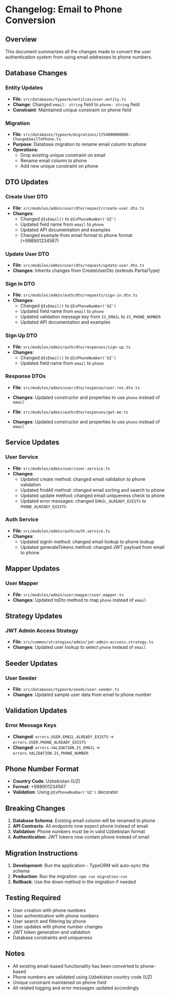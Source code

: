# Changelog: Email to Phone Conversion

## Overview
This document summarizes all the changes made to convert the user authentication system from using email addresses to phone numbers.

## Database Changes

### Entity Updates
- **File**: `src/databases/typeorm/entities/user.entity.ts`
- **Change**: Changed `email: string` field to `phone: string` field
- **Constraint**: Maintained unique constraint on phone field

### Migration
- **File**: `src/databases/typeorm/migrations/1754000000000-ChangeEmailToPhone.ts`
- **Purpose**: Database migration to rename email column to phone
- **Operations**:
  - Drop existing unique constraint on email
  - Rename email column to phone
  - Add new unique constraint on phone

## DTO Updates

### Create User DTO
- **File**: `src/modules/admin/user/dto/request/create-user.dto.ts`
- **Changes**:
  - Changed `@IsEmail()` to `@IsPhoneNumber('UZ')`
  - Updated field name from `email` to `phone`
  - Updated API documentation and examples
  - Changed example from email format to phone format (+998901234567)

### Update User DTO
- **File**: `src/modules/admin/user/dto/request/update-user.dto.ts`
- **Changes**: Inherits changes from CreateUserDto (extends PartialType)

### Sign In DTO
- **File**: `src/modules/admin/auth/dto/requests/sign-in.dto.ts`
- **Changes**:
  - Changed `@IsEmail()` to `@IsPhoneNumber('UZ')`
  - Updated field name from `email` to `phone`
  - Updated validation message key from `IS_EMAIL` to `IS_PHONE_NUMBER`
  - Updated API documentation and examples

### Sign Up DTO
- **File**: `src/modules/admin/auth/dto/responses/sign-up.ts`
- **Changes**:
  - Changed `@IsEmail()` to `@IsPhoneNumber('UZ')`
  - Updated field name from `email` to `phone`

### Response DTOs
- **File**: `src/modules/admin/user/dto/response/user.res.dto.ts`
- **Changes**: Updated constructor and properties to use `phone` instead of `email`

- **File**: `src/modules/admin/auth/dto/responses/get-me.ts`
- **Changes**: Updated constructor and properties to use `phone` instead of `email`

## Service Updates

### User Service
- **File**: `src/modules/admin/user/user.service.ts`
- **Changes**:
  - Updated create method: changed email validation to phone validation
  - Updated findAll method: changed email sorting and search to phone
  - Updated update method: changed email uniqueness check to phone
  - Updated error messages: changed `EMAIL_ALREADY_EXISTS` to `PHONE_ALREADY_EXISTS`

### Auth Service
- **File**: `src/modules/admin/auth/auth.service.ts`
- **Changes**:
  - Updated signIn method: changed email lookup to phone lookup
  - Updated generateTokens method: changed JWT payload from email to phone

## Mapper Updates

### User Mapper
- **File**: `src/modules/admin/user/mapper/user.mapper.ts`
- **Changes**: Updated toDto method to map `phone` instead of `email`

## Strategy Updates

### JWT Admin Access Strategy
- **File**: `src/common/strategies/admin/jwt-admin-accsess.strategy.ts`
- **Changes**: Updated user lookup to select `phone` instead of `email`

## Seeder Updates

### User Seeder
- **File**: `src/databases/typeorm/seeds/user.seeder.ts`
- **Changes**: Updated sample user data from email to phone number

## Validation Updates

### Error Message Keys
- **Changed**: `errors.USER.EMAIL_ALREADY_EXISTS` → `errors.USER.PHONE_ALREADY_EXISTS`
- **Changed**: `errors.VALIDATION.IS_EMAIL` → `errors.VALIDATION.IS_PHONE_NUMBER`

## Phone Number Format
- **Country Code**: Uzbekistan (UZ)
- **Format**: +998901234567
- **Validation**: Using `@IsPhoneNumber('UZ')` decorator

## Breaking Changes
1. **Database Schema**: Existing email column will be renamed to phone
2. **API Contracts**: All endpoints now expect phone instead of email
3. **Validation**: Phone numbers must be in valid Uzbekistan format
4. **Authentication**: JWT tokens now contain phone instead of email

## Migration Instructions
1. **Development**: Run the application - TypeORM will auto-sync the schema
2. **Production**: Run the migration: `npm run migration:run`
3. **Rollback**: Use the down method in the migration if needed

## Testing Required
- User creation with phone numbers
- User authentication with phone numbers
- User search and filtering by phone
- User updates with phone number changes
- JWT token generation and validation
- Database constraints and uniqueness

## Notes
- All existing email-based functionality has been converted to phone-based
- Phone numbers are validated using Uzbekistan country code (UZ)
- Unique constraint maintained on phone field
- All related logging and error messages updated accordingly
